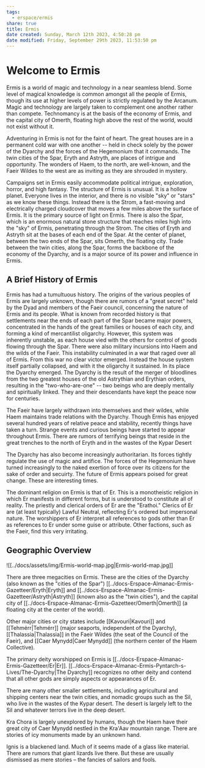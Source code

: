 ```yaml
---
tags:
  - erspace/ermis
share: true
title: Ermis
date created: Sunday, March 12th 2023, 4:50:28 pm
date modified: Friday, September 29th 2023, 11:53:50 pm
---
```

# Welcome to Ermis

Ermis is a world of magic and technology in a near seamless blend. Some level of magical knowledge is common amongst all the people of Ermis, though its use at higher levels of power is strictly regulated by the Arcanum. Magic and technology are largely taken to complement one another rather than compete. Technomancy is at the basis of the economy of Ermis, and the capital city of Omerth, floating high above the rest of the world, would not exist without it.

Adventuring in Ermis is not for the faint of heart. The great houses are in a permanent cold war with one another -- held in check solely by the power of the Dyarchy and the forces of the Hegemonium that it commands. The twin cities of the Spar, Eryth and Astryth, are places of intrigue and opportunity. The wonders of Haem, to the north, are well-known, and the Faeir Wildes to the west are as inviting as they are shrouded in mystery.

Campaigns set in Ermis easily accommodate political intrigue, exploration, horror, and high fantasy. The structure of Ermis is unusual. It is a hollow planet. Everyone lives in the interior, and there is no visible \"sky\" or \"stars\" as we know these things. Instead there is the Strom, a fast-moving and electrically charged cloudcover that moves a few miles above the surface of Ermis. It is the primary source of light on Ermis. There is also the Spar, which is an enormous natural stone structure that reaches miles high into the \"sky\" of Ermis, penetrating through the Strom. The cities of Eryth and Astryth sit at the bases of each end of the Spar. At the center of planet, between the two ends of the Spar, sits Omerth, the floating city. Trade between the twin cities, along the Spar, forms the backbone of the economy of the Dyarchy, and is a major source of its power and influence in Ermis.

## A Brief History of Ermis

Ermis has had a tumultuous history. The origins of the various peoples of Ermis are largely unknown, though there are rumors of a \"great secret\" held by the Dyad and members of the Faeir council, concerning the nature of Ermis and its people. What is known from recorded history is that settlements near the ends of each part of the Spar became major powers, concentrated in the hands of the great families or houses of each city, and forming a kind of mercantilist oligarchy. However, this system was inherently unstable, as each house vied with the others for control of goods flowing through the Spar. There were also military incursions into Haem and the wilds of the Faeir. This instability culminated in a war that raged over all of Ermis. From this war no clear victor emerged. Instead the house system itself partially collapsed, and with it the oligarchy it sustained. In its place the Dyarchy emerged. The Dyarchy is the result of the merger of bloodlines from the two greatest houses of the old Astrythian and Erythian orders, resulting in the \"two-who-are-one\" -- two beings who are deeply mentally and spiritually linked. They and their descendants have kept the peace now for centuries.

The Faeir have largely withdrawn into themselves and their wildes, while Haem maintains trade relations with the Dyarchy. Though Ermis has enjoyed several hundred years of relative peace and stability, recently things have taken a turn. Strange events and curious beings have started to appear throughout Ermis. There are rumors of terrifying beings that reside in the great trenches to the north of Eryth and in the wastes of the Kypar Desert

The Dyarchy has also become increasingly authoritarian. Its forces tightly regulate the use of magic and artifice. The forces of the Hegemonium have turned increasingly to the naked exertion of force over its citizens for the sake of order and secuirty. The future of Ermis appears poised for great change. These are interesting times.

The dominant religion on Ermis is that of Er. This is a monotheistic religion in which Er manifests in different forms, but is understood to constitute all of reality. The priestly and clerical orders of Er are the \"Erathoi.\" Clerics of Er are (at least typically) Lawful Neutral, reflecting Er\'s ordered but impersonal nature. The worshippers of Er interpret all references to gods other than Er as references to Er under some guise or attribute. Other factions, such as the Faeir, find this very irritating. 

## Geographic Overview

![[../docs/assets/img/Ermis-world-map.jpg|Ermis-world-map.jpg]]

There are three megacities on Ermis. These are the cities of the Dyarchy (also known as the "cities of the Spar") [[../docs-Erspace-Almanac-Ermis-Gazetteer/Eryth|Eryth]] and [[../docs-Erspace-Almanac-Ermis-Gazetteer/Astryth|Astryth]] (known also as the "twin cities"), and the capital city of [[../docs-Erspace-Almanac-Ermis-Gazetteer/Omerth|Omerth]] (a floating city at the center of the world). 

Other major cities or city states include [[Kavouri|Kavouri]] and [[Tehmérr|Tehmérr]] (major seaports, independent of the Dyarchy), [[Thalassia|Thalassia]] in the Faeir Wildes (the seat of the Council of the Faeir), and [[Caer Mynydd|Caer Mynydd]] (the northern center of the Haem Collective). 

The primary deity worshipped on Ermis is [[../docs-Erspace-Almanac-Ermis-Gazetteer/Er|Er]].  [[../docs-Erspace-Almanac-Ermis-Pyntarch-s-Lives/The-Dyarchy|The Dyarchy]] recognizes no other deity and contend that all other gods are simply aspects or appearances of Er. 

There are many other smaller settlements, including agricultural and shipping centers near the twin cities, and nomadic groups such as the Sil, who live in the wastes of the Kypar desert. The desert is largely left to the Sil and whatever terrors live in the deep desert. 

Kra Chora is largely unexplored by humans, though the Haem have their great city of Caer Mynydd nestled in the Kra'Aav mountain range. There are stories of icy monuments made by an unknown hand.

Ignis is a blackened land. Much of it seems made of a glass like material. There are rumors that giant lizards live there. But these are usually dismissed as mere stories – the fancies of sailors and fools.  

